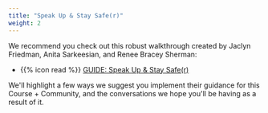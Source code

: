 ```yaml
---
title: "Speak Up & Stay Safe(r)"
weight: 2
---
```


We recommend you check out this robust walkthrough created by Jaclyn Friedman, Anita Sarkeesian, and Renee Bracey Sherman:

- {{% icon read %}} [GUIDE: Speak Up & Stay Safe\(r\)](https://onlinesafety.feministfrequency.com/en/)

We'll highlight a few ways we suggest you implement their guidance for this Course + Community, and the conversations we hope you'll be having as a result of it.
